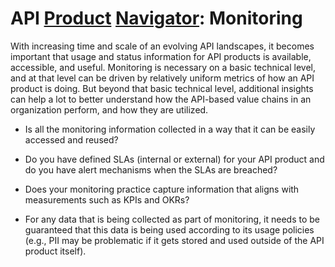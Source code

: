 # API [Product](./) [Navigator](../): Monitoring

With increasing time and scale of an evolving API landscapes, it becomes important that usage and status information for API products is available, accessible, and useful. Monitoring is necessary on a basic technical level, and at that level can be driven by relatively uniform metrics of how an API product is doing. But beyond that basic technical level, additional insights can help a lot to better understand how the API-based value chains in an organization perform, and how they are utilized.

* Is all the monitoring information collected in a way that it can be easily accessed and reused?

* Do you have defined SLAs (internal or external) for your API product and do you have alert mechanisms when the SLAs are breached?

* Does your monitoring practice capture information that aligns with measurements such as KPIs and OKRs?

* For any data that is being collected as part of monitoring, it needs to be guaranteed that this data is being used according to its usage policies (e.g., PII may be problematic if it gets stored and used outside of the API product itself).
